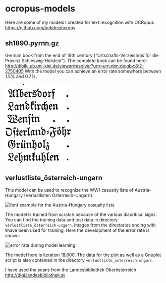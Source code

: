 # ocropus-models
Here are some of my models I created for text recognition with OCRopus https://github.com/tmbdev/ocropy

## sh1890.pyrnn.gz
German book from the end of 19th century ("Ortschafts-Verzeichnis für die Provinz Schleswig-Holstein"). The complete book can be found here: http://dibiki.ub.uni-kiel.de/viewer/resolver?urn=urn:nbn:de:gbv:8:2-2750405 With the model you can achieve an error rate somewhere between 1.5% and 0.7%. 

![font example for sh1890](images/sh1890.png)

## verlustliste_österreich-ungarn
This model can be used to recognize the WW1 casualty lists of Austria-Hungary (Verlustlisten Österreich-Ungarn). 

![font example for the Austria-Hungary casualty lists](images/verlustliste_österreich-ungarn.png)

The model is trained from scratch because of the various diacritical signs. You can find the training data and test data in directory `verlustliste_österreich-ungarn`. Images from the directories ending with `9`have been used for training. Here the development of the error rate is shown:

![error rate during model learning](verlustliste_österreich-ungarn/error.png)

The model here is iteration 18,000. The data for the plot as well as a Gnuplot script is also contained in the directory `verlustliste_österreich-ungarn`.

I have used the scans from the Landesbibliothek Oberösterreich
http://digi.landesbibliothek.at

